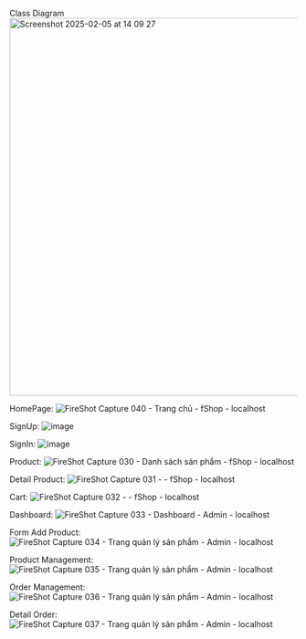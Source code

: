 Class Diagram
<img width="662" alt="Screenshot 2025-02-05 at 14 09 27" src="https://github.com/user-attachments/assets/93d719dd-bd77-4d10-b9a3-844fd30bfd1b" />


HomePage:
![FireShot Capture 040 - Trang chủ - fShop - localhost](https://github.com/user-attachments/assets/f1396abf-93d6-4f2b-a85b-34fc819872f1)



SignUp:
![image](https://github.com/user-attachments/assets/2c914679-4fc7-432c-921c-e5e0efe23f5a)


SignIn:
![image](https://github.com/user-attachments/assets/57978848-5975-4856-b1d1-3ccc89f3dd25)




Product:
![FireShot Capture 030 - Danh sách sản phẩm - fShop - localhost](https://github.com/user-attachments/assets/3fbfd1ed-483b-42b3-ab5c-d0e2ac9a4b75)

Detail Product:
![FireShot Capture 031 - - fShop - localhost](https://github.com/user-attachments/assets/57f26c8a-2bbe-477f-8901-ba561fc84515)

Cart:
![FireShot Capture 032 - - fShop - localhost](https://github.com/user-attachments/assets/15e3202a-ae1e-4ddd-8600-7677fc4ec937)

Dashboard:
![FireShot Capture 033 - Dashboard - Admin - localhost](https://github.com/user-attachments/assets/369ac131-cd82-4614-82c0-8c98673eb837)

Form Add Product:
![FireShot Capture 034 - Trang quản lý sản phẩm - Admin - localhost](https://github.com/user-attachments/assets/1e973580-493f-4443-9332-657381994b13)

Product Management:
![FireShot Capture 035 - Trang quản lý sản phẩm - Admin - localhost](https://github.com/user-attachments/assets/0556de6d-7a23-41ff-b8d9-97525cc50eb3)

Order Management:
![FireShot Capture 036 - Trang quản lý sản phẩm - Admin - localhost](https://github.com/user-attachments/assets/c7be798e-e36f-4587-9257-e6526b389636)

Detail Order:
![FireShot Capture 037 - Trang quản lý sản phẩm - Admin - localhost](https://github.com/user-attachments/assets/63147d42-e9d8-4fa6-aa4f-174650445e92)








